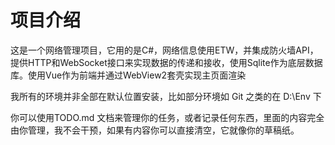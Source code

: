 # 项目介绍
这是一个网络管理项目，它用的是C#，网络信息使用ETW，并集成防火墙API，提供HTTP和WebSocket接口来实现数据的传递和接收，使用Sqlite作为底层数据库。使用Vue作为前端并通过WebView2套壳实现主页面渲染


我所有的环境并非全部在默认位置安装，比如部分环境如 Git 之类的在 D:\Env 下


你可以使用TODO.md 文档来管理你的任务，或者记录任何东西，里面的内容完全由你管理，我不会干预，如果有内容你可以直接清空，它就像你的草稿纸。








    